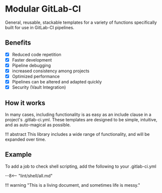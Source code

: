 # Modular GitLab-CI

General, reusable, stackable templates for a variety of functions specifically built for use in GitLab-CI pipelines.

## Benefits

- [X] Reduced code repetition
- [X] Faster development
- [X] Pipeline debugging
- [X] increased consistency among projects
- [X] Optimized performance
- [X] Pipelines can be altered and adapted quickly
- [X] Security (Vault Integration)

## How it works

In many cases, including functionality is as easy as an include clause in a project's .gitlab-ci.yml. These templates are designed to be simple, intuitive, and as auto-magical as possible.

!!! abstract
    This library includes a wide range of functionality, and will be expanded over time.

## Example

To add a job to check shell scripting, add the following to your .gitlab-ci.yml

--8<-- "lint/shell/all.md"

!!! warning "This is a living document, and sometimes life is messy."
